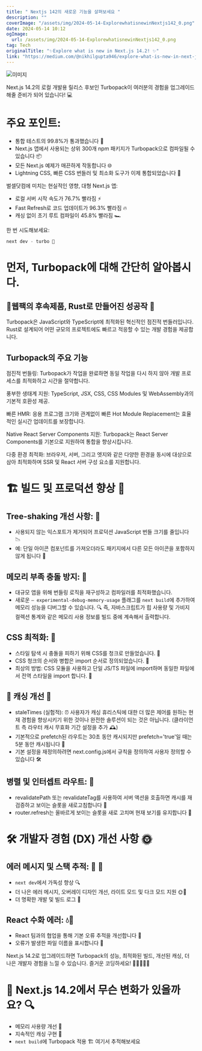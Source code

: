 ```yaml
---
title: " Nextjs 142의 새로운 기능을 살펴보세요 "
description: ""
coverImage: "/assets/img/2024-05-14-ExplorewhatisnewinNextjs142_0.png"
date: 2024-05-14 10:12
ogImage: 
  url: /assets/img/2024-05-14-ExplorewhatisnewinNextjs142_0.png
tag: Tech
originalTitle: "✨Explore what is new in Next.js 14.2! ✨"
link: "https://medium.com/@nikhilgupta946/explore-what-is-new-in-next-js-14-2-810dcb10973c"
---
```



![이미지](/assets/img/2024-05-14-ExplorewhatisnewinNextjs142_0.png)

Next.js 14.2의 로컬 개발용 릴리스 후보인 Turbopack이 여러분의 경험을 업그레이드해줄 준비가 되어 있습니다! 💻

# 주요 포인트:

- 통합 테스트의 99.8%가 통과했습니다 🎉
- Next.js 앱에서 사용되는 상위 300개 npm 패키지가 Turbopack으로 컴파일될 수 있습니다 📦
- 모든 Next.js 예제가 매끈하게 작동합니다 🌐
- Lightning CSS, 빠른 CSS 번들러 및 최소화 도구가 이제 통합되었습니다 🎨



벌셀닷컴에 미치는 현실적인 영향, 대형 Next.js 앱:

- 로컬 서버 시작 속도가 76.7% 빨라짐 ⚡
- Fast Refresh로 코드 업데이트가 96.3% 빨라짐 🔥
- 캐싱 없이 초기 루트 컴파일이 45.8% 빨라짐 🏎️

한 번 시도해보세요:

```js
next dev - turbo 🚀
```



# 먼저, Turbopack에 대해 간단히 알아봅시다.

## 🌟웹팩의 후속제품, Rust로 만들어진 성공작 🚀

Turbopack은 JavaScript와 TypeScript에 최적화된 혁신적인 점진적 번들러입니다. Rust로 설계되어 어떤 규모의 프로젝트에도 빠르고 적응할 수 있는 개발 경험을 제공합니다.

## Turbopack의 주요 기능



점진적 번들링: Turbopack가 작업을 완료하면 동일 작업을 다시 하지 않아 개발 프로세스를 최적화하고 시간을 절약합니다.

풍부한 생태계 지원: TypeScript, JSX, CSS, CSS Modules 및 WebAssembly과의 기본적 호환성 제공.

빠른 HMR: 응용 프로그램 크기와 관계없이 빠른 Hot Module Replacement는 효율적인 실시간 업데이트를 보장합니다.

Native React Server Components 지원: Turbopack는 React Server Components를 기본으로 지원하여 통합을 향상시킵니다.



다중 환경 최적화: 브라우저, 서버, 그리고 엣지와 같은 다양한 환경을 동시에 대상으로 삼아 최적화하며 SSR 및 React 서버 구성 요소를 지원합니다.

# 🏗️ 빌드 및 프로덕션 향상 🚀

## Tree-shaking 개선 사항: 🌳

- 사용되지 않는 익스포트가 제거되어 프로덕션 JavaScript 번들 크기를 줄입니다 📉
- 예: 단일 아이콘 컴포넌트를 가져오더라도 패키지에서 다른 모든 아이콘을 포함하지 않게 됩니다 🎨



## 메모리 부족 충돌 방지: 💪

- 대규모 앱을 위해 번들링 로직을 재구성하고 컴파일러를 최적화했습니다.
- 새로운 `— experimental-debug-memory-usage` 플래그를 `next build`에 추가하여 메모리 성능을 디버그할 수 있습니다. 🔍 즉, 자바스크립트가 힙 사용량 및 가비지 컬렉션 통계와 같은 메모리 사용 정보를 빌드 중에 계속해서 출력합니다.

## CSS 최적화: 🎨

- 스타일 탐색 시 충돌을 피하기 위해 CSS를 청크로 만들었습니다. 🌈
- CSS 청크의 순서와 병합은 import 순서로 정의되었습니다. 📂
- 최상의 방법: CSS 모듈을 사용하고 단일 JS/TS 파일에 import하며 동일한 파일에서 전역 스타일을 import 합니다. 📂



## 🔄 캐싱 개선 💾

- staleTimes (실험적): ⏰ 사용자가 캐싱 휴리스틱에 대한 더 많은 제어를 원하는 현재 경험을 향상시키기 위한 것이나 완전한 솔루션이 되는 것은 아닙니다. (클라이언트 측 라우터 캐시 무효화 기간 설정을 추가 🕰️)
- 기본적으로 prefetch된 라우트는 30초 동안 캐시되지만 prefetch='true'일 때는 5분 동안 캐시됩니다 📅
- 기본 설정을 재정의하려면 next.config.js에서 규칙을 정의하여 사용자 정의할 수 있습니다 🛠️

## 병렬 및 인터셉트 라우트: 🎡

- revalidatePath 또는 revalidateTag를 사용하여 서버 액션을 호출하면 캐시를 재검증하고 보이는 슬롯을 새로고침합니다 🔄
- router.refresh는 올바르게 보이는 슬롯을 새로 고치며 현재 보기를 유지합니다 🌟



# 🛠️ 개발자 경험 (DX) 개선 사항 🌞

## 에러 메시지 및 스택 추적: 📝 🚧

- `next dev`에서 가독성 향상 🔍
- 더 나은 에러 메시지, 오버레이 디자인 개선, 라이트 모드 및 다크 모드 지원 🌞🌙
- 더 명확한 개발 및 빌드 로그 📜

## React 수화 에러: 💧🚧



- React 팀과의 협업을 통해 기본 오류 추적을 개선합니다 🤝
- 오류가 발생한 파일 이름을 표시합니다 📂

Next.js 14.2로 업그레이드하면 Turbopack의 성능, 최적화된 빌드, 개선된 캐싱, 더 나은 개발자 경험을 느낄 수 있습니다. 즐거운 코딩하세요! 👨‍💻👩‍💻🚀

# 🎈 Next.js 14.2에서 무슨 변화가 있을까요? 🔍

- 메모리 사용량 개선 🧠
- 지속적인 캐싱 구현 💾
- `next build`에 Turbopack 적용 🏗️ 여기서 추적해보세요